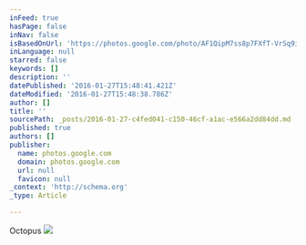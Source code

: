 ```yaml
---
inFeed: true
hasPage: false
inNav: false
isBasedOnUrl: 'https://photos.google.com/photo/AF1QipM7ss8p7FXfT-VrSq9i7lbZrqgXd4KGSNLMLCt_'
inLanguage: null
starred: false
keywords: []
description: ''
datePublished: '2016-01-27T15:48:41.421Z'
dateModified: '2016-01-27T15:48:38.786Z'
author: []
title: ''
sourcePath: _posts/2016-01-27-c4fed041-c150-46cf-a1ac-e566a2dd84dd.md
published: true
authors: []
publisher:
  name: photos.google.com
  domain: photos.google.com
  url: null
  favicon: null
_context: 'http://schema.org'
_type: Article

---
```

Octopus
![](https://lh3.googleusercontent.com/hZwwMXKokECFYZvm0qcO5TZm2nEv-boQD3HJaU3kNRWIcVlnjUNTIbrrvQSYVxorsg-7BnUpJM5bBhENLZN3BdeWGAgvKKuVkFTtN1mXRp2z4GeD3Zt7cgM78Drv0F6XQuRpNkuB5xDpSdiJGkAtoP8j3LznLQcFGrKsrT4AQqoe2sQSC_Zmm-W9m-9pz1F2PF6aSIu7t9pTDHTDzWzxTIXcuZ4EwVzb23YLxKOQYNsSO0oHu1w-323bQXIdH7EVh5rQ4p2pT41Ti-CW9CNNviyr4zXsAVU6h83XnSTm5q3VASimV_rfayJ3uhltfRGQz9arjBCW1aExjg5_6Z5Nftqtziaz1mBn7T4YcI3xmXxvAe5B7vxiL-49wg4-SmZsBI7VScwuwPipHdyNa6HsxCQwtOPGadaxoS3Dpy6kqdlBdDVLNfe-aMbD0Ywwy9gWS3RSa5YHIANOHMiSmSpxcJqNsINFjLS4Ie6sTW-uZWcpt2aCYv9o4WKZkMulb4oa7K5XD7QK2S5nPlO5d7E0NBmiGIinKQb79b9PhK0dXvafKhRQtihm0yzoDr27aHS_YVyPdg=w362-h643-no)